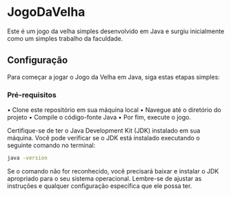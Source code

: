 # JogoDaVelha

 Este é um jogo da velha simples desenvolvido em Java e surgiu inicialmente como um simples trabalho da faculdade.


 
## Configuração

Para começar a jogar o Jogo da Velha em Java, siga estas etapas simples:



### Pré-requisitos

• Clone este repositório em sua máquina local
• Navegue até o diretório do projeto
• Compile o código-fonte Java
• Por fim, execute o jogo.


Certifique-se de ter o Java Development Kit (JDK) instalado em sua máquina. Você pode verificar se o JDK está instalado executando o seguinte comando no terminal:
```bash
java -version
````
Se o comando não for reconhecido, você precisará baixar e instalar o JDK apropriado para o seu sistema operacional.
Lembre-se de ajustar as instruções e qualquer configuração específica que ele possa ter. 
